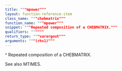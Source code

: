 ```yaml
---
title: """mpower"""
layout: function-reference-item
class_name: """chebmatrix"""
function_name: """mpower"""
snippet: """Repeated composition of a CHEBMATRIX."""
qualifiers: """"""
return_type: """varargout"""
arguments: """(rhs1)"""
---
```


 ^   Repeated composition of a CHEBMATRIX.
 
  See also MTIMES.
